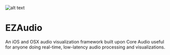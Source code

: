 ![alt text](https://s3-us-west-1.amazonaws.com/ezaudio-media/EZAudioJumbo-Alt.png "EZAudioLogo")

EZAudio
=======

An iOS and OSX audio visualization framework built upon Core Audio useful for anyone doing real-time, low-latency audio processing and visualizations.
